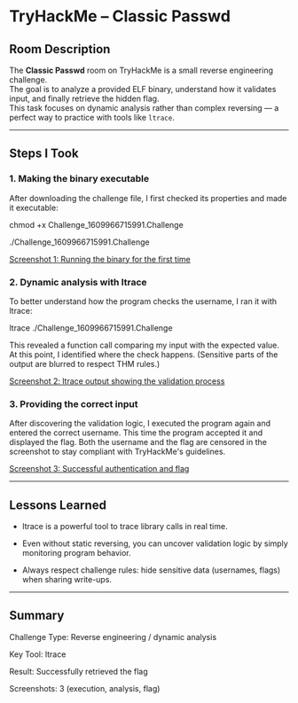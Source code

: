 # TryHackMe – Classic Passwd

## Room Description
The **Classic Passwd** room on TryHackMe is a small reverse engineering challenge.  
The goal is to analyze a provided ELF binary, understand how it validates input, and finally retrieve the hidden flag.  
This task focuses on dynamic analysis rather than complex reversing — a perfect way to practice with tools like `ltrace`.

---

## Steps I Took

### 1. Making the binary executable
After downloading the challenge file, I first checked its properties and made it executable:

chmod +x Challenge_1609966715991.Challenge

./Challenge_1609966715991.Challenge

[Screenshot 1: Running the binary for the first time](./screenshots/01-run-binary.png)

### 2. Dynamic analysis with ltrace

To better understand how the program checks the username, I ran it with ltrace:

ltrace ./Challenge_1609966715991.Challenge

This revealed a function call comparing my input with the expected value.
At this point, I identified where the check happens. (Sensitive parts of the output are blurred to respect THM rules.)

[Screenshot 2: ltrace output showing the validation process](./screenshots/02-ltrace.png)

### 3. Providing the correct input

After discovering the validation logic, I executed the program again and entered the correct username.
This time the program accepted it and displayed the flag.
Both the username and the flag are censored in the screenshot to stay compliant with TryHackMe's guidelines.

[Screenshot 3: Successful authentication and flag](./screenshots/03-flag.png)

---

## Lessons Learned

- ltrace is a powerful tool to trace library calls in real time.

- Even without static reversing, you can uncover validation logic by simply monitoring program behavior.

- Always respect challenge rules: hide sensitive data (usernames, flags) when sharing write-ups.

---

## Summary

Challenge Type: Reverse engineering / dynamic analysis

Key Tool: ltrace

Result: Successfully retrieved the flag

Screenshots: 3 (execution, analysis, flag)
